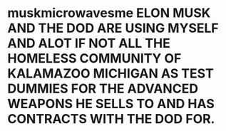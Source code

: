 # muskmicrowavesme ELON MUSK AND THE DOD ARE USING MYSELF AND ALOT IF NOT ALL THE HOMELESS COMMUNITY OF KALAMAZOO MICHIGAN AS TEST DUMMIES FOR THE ADVANCED WEAPONS HE SELLS TO AND HAS CONTRACTS WITH THE DOD FOR. 
